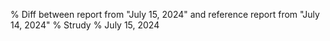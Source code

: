 % Diff between report from "July 15, 2024" and reference report from "July 14, 2024"
% Strudy
% July 15, 2024


